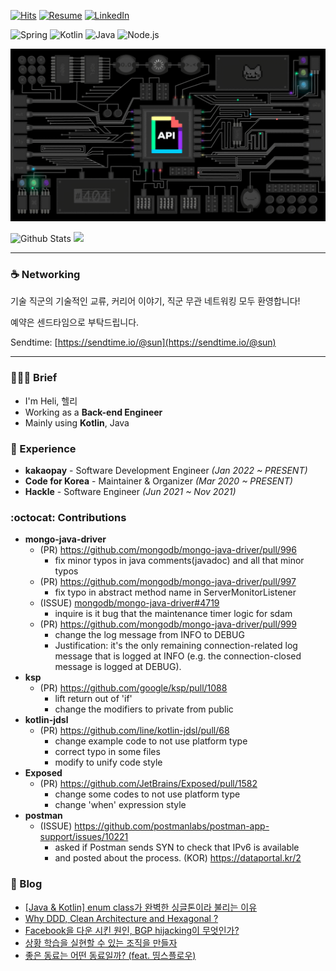 [![Hits](https://hits.seeyoufarm.com/api/count/incr/badge.svg?url=https%3A%2F%2Fgithub.com%2Fheli-os)](https://hits.seeyoufarm.com)
[![Resume](https://img.shields.io/badge/Resume-Notion-orange?style=flat-square)](https://resume.dataportal.kr)
[![LinkedIn](https://img.shields.io/badge/-LinkedIn-0077b5?style=flat-square&logo=linkedin&logoColor=white&link=https://www.linkedin.com/in/taeyang-jin/)](https://www.linkedin.com/in/taeyang-jin/)

![Spring](https://img.shields.io/badge/-Spring-6DB33F?style=for-the-badge&logo=Spring&logoColor=fff)
![Kotlin](https://img.shields.io/badge/Kotlin-B75EA4?style=for-the-badge&logo=kotlin&logoColor=F6891F)
![Java](https://img.shields.io/badge/JAVA-007396?style=for-the-badge&logo=java&logoColor=fff)
![Node.js](https://img.shields.io/badge/-Node.js-339933?style=for-the-badge&logo=Node.js&logoColor=fff)

<a href="https://github.com/heli-os">
  <img src="./static/hero-image.gif" width="640"/>
</a>

![Github Stats](https://github-readme-stats.vercel.app/api?username=heli-os&show_icons=true)
<a href="https://opgc.me/#/users/heli-os" target="_blank"><img src="https://api.opgc.me/githubs/users/heli-os/tag/?theme=basic" /></a>


<!--[![Solved.ac profile](http://mazassumnida.wtf/api/mini/generate_badge?boj=ssun)](https://solved.ac/ssun)-->

---

### ☕️ Networking
기술 직군의 기술적인 교류, 커리어 이야기, 직군 무관 네트워킹 모두 환영합니다!

예약은 센드타임으로 부탁드립니다.

Sendtime: [https://sendtime.io/@sun](https://sendtime.io/@sun)

---

### 💁🏻‍♂️ Brief
- I'm Heli, 헬리
- Working as a **Back-end Engineer**
- Mainly using **Kotlin**, Java

### 💼 Experience
- **kakaopay** - Software Development Engineer *(Jan 2022 ~ PRESENT)*
- **Code for Korea** - Maintainer & Organizer *(Mar 2020 ~ PRESENT)*
- **Hackle** - Software Engineer *(Jun 2021 ~ Nov 2021)*

### :octocat: Contributions
- **mongo-java-driver**
  - (PR) https://github.com/mongodb/mongo-java-driver/pull/996
    - fix minor typos in java comments(javadoc) and all that minor typos
  - (PR) https://github.com/mongodb/mongo-java-driver/pull/997
    - fix typo in abstract method name in ServerMonitorListener
  - (ISSUE) [mongodb/mongo-java-driver#4719](https://jira.mongodb.org/browse/JAVA-4719)
    - inquire is it bug that the maintenance timer logic for sdam
  - (PR) https://github.com/mongodb/mongo-java-driver/pull/999
    - change the log message from INFO to DEBUG
    - Justification: it's the only remaining connection-related log message that is logged at INFO (e.g. the connection-closed message is logged at DEBUG).
- **ksp**
  - (PR) https://github.com/google/ksp/pull/1088
    - lift return out of 'if'
    - change the modifiers to private from public 
- **kotlin-jdsl**
  - (PR) https://github.com/line/kotlin-jdsl/pull/68
    - change example code to not use platform type
    - correct typo in some files
    - modify to unify code style
- **Exposed**
  - (PR) https://github.com/JetBrains/Exposed/pull/1582
    - change some codes to not use platform type
    - change 'when' expression style
- **postman**
  - (ISSUE) https://github.com/postmanlabs/postman-app-support/issues/10221
    - asked if Postman sends SYN to check that IPv6 is available
    - and posted about the process. (KOR) https://dataportal.kr/2

### 📄 Blog
- [[Java & Kotlin] enum class가 완벽한 싱글톤이라 불리는 이유](https://dataportal.kr/54)
- [Why DDD, Clean Architecture and Hexagonal ?](https://dataportal.kr/74)
- [Facebook을 다운 시킨 원인, BGP hijacking이 무엇인가?](https://dataportal.kr/14)
- [상황 학습을 실현할 수 있는 조직을 만들자](https://dataportal.kr/31)
- [좋은 동료는 어떤 동료일까? (feat. 띵스플로우)](https://dataportal.kr/30)
